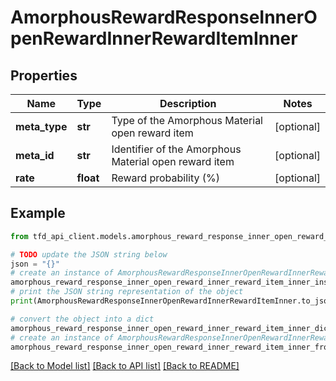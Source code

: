 # AmorphousRewardResponseInnerOpenRewardInnerRewardItemInner


## Properties

Name | Type | Description | Notes
------------ | ------------- | ------------- | -------------
**meta_type** | **str** | Type of the Amorphous Material open reward item | [optional] 
**meta_id** | **str** | Identifier of the Amorphous Material open reward item | [optional] 
**rate** | **float** | Reward probability (%) | [optional] 

## Example

```python
from tfd_api_client.models.amorphous_reward_response_inner_open_reward_inner_reward_item_inner import AmorphousRewardResponseInnerOpenRewardInnerRewardItemInner

# TODO update the JSON string below
json = "{}"
# create an instance of AmorphousRewardResponseInnerOpenRewardInnerRewardItemInner from a JSON string
amorphous_reward_response_inner_open_reward_inner_reward_item_inner_instance = AmorphousRewardResponseInnerOpenRewardInnerRewardItemInner.from_json(json)
# print the JSON string representation of the object
print(AmorphousRewardResponseInnerOpenRewardInnerRewardItemInner.to_json())

# convert the object into a dict
amorphous_reward_response_inner_open_reward_inner_reward_item_inner_dict = amorphous_reward_response_inner_open_reward_inner_reward_item_inner_instance.to_dict()
# create an instance of AmorphousRewardResponseInnerOpenRewardInnerRewardItemInner from a dict
amorphous_reward_response_inner_open_reward_inner_reward_item_inner_from_dict = AmorphousRewardResponseInnerOpenRewardInnerRewardItemInner.from_dict(amorphous_reward_response_inner_open_reward_inner_reward_item_inner_dict)
```
[[Back to Model list]](../README.md#documentation-for-models) [[Back to API list]](../README.md#documentation-for-api-endpoints) [[Back to README]](../README.md)


